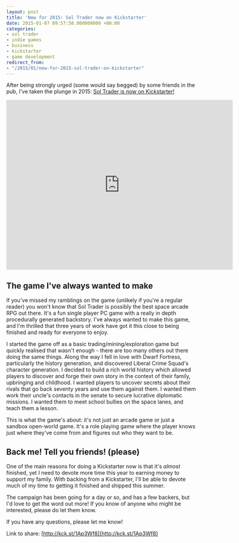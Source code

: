 ```yaml
---
layout: post
title: 'New for 2015: Sol Trader now on Kickstarter'
date: 2015-01-07 09:57:58.000000000 +00:00
categories:
- sol trader
- indie games
- business
- kickstarter
- game development
redirect_from:
- "/2015/01/new-for-2015-sol-trader-on-kickstarter"
---
```

After being strongly urged (some would say begged) by some friends in the pub, I've taken the plunge in 2015: [Sol Trader is now on Kickstarter!](http://kck.st/1Ap3Wf8)

<iframe width="600" height="450" src="https://www.kickstarter.com/projects/852671098/sol-trader-a-compelling-space-action-rpg-for-pc-an/widget/video.html" frameborder="0" scrolling="no"> </iframe>

## The game I've always wanted to make

If you've missed my ramblings on the game (unlikely if you're a regular reader) you won't know that Sol Trader is possibly the best space arcade RPG out there. It's a fun single player PC game with a really in depth procedurally generated backstory. I've always wanted to make this game, and I'm thrilled that three years of work have got it this close to being finished and ready for everyone to enjoy.

I started the game off as a basic trading/mining/exploration game but quickly realised that wasn't enough - there are too many others out there doing the same things. Along the way I fell in love with Dwarf Fortress, particularly the history generation, and discovered Liberal Crime Squad's character generation. I decided to build a rich world history which allowed players to discover and forge their own story in the context of their family, upbringing and childhood. I wanted players to uncover secrets about their rivals that go back seventy years and use them against them. I wanted them work their uncle's contacts in the senate to secure lucrative diplomatic missions. I wanted them to meet school bullies on the space lanes, and teach them a lesson.

This is what the game's about: it's not just an arcade game or just a sandbox open-world game. It's a role playing game where the player knows just where they've come from and figures out who they want to be.

## Back me! Tell you friends! (please)

One of the main reasons for doing a Kickstarter now is that it's *almost* finished, yet I need to devote more time this year to earning money to support my family. With backing from a Kickstarter, I'll be able to devote much of my time to getting it finished and shipped this summer.

The campaign has been going for a day or so, and has a few backers, but I'd love to get the word out more! If you know of anyone who might be interested, please do let them know.

If you have any questions, please let me know!

Link to share: [http://kck.st/1Ap3Wf8](http://kck.st/1Ap3Wf8)
